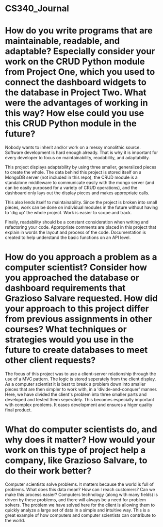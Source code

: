 # CS340_Journal

# How do you write programs that are maintainable, readable, and adaptable? Especially consider your work on the CRUD Python module from Project One, which you used to connect the dashboard widgets to the database in Project Two. What were the advantages of working in this way? How else could you use this CRUD Python module in the future?

Nobody wants to inherit and/or work on a messy monolithic source. Software development is hard enough already. That is why it is important for every developer to focus on maintainability, readability, and adaptability. 

This project displays adaptability by using three smaller, generalized pieces to create the whole. The data behind this project is stored itself on a MongoDB server (not included in this repo), the CRUD module is a standalone middleware to communicate easily with the mongo server (and can be easily purposed for a variety of CRUD operations), and the dashboard only lays out the display pieces and makes appropriate calls.

This also lends itself to maintainability. Since the project is broken into small pieces, work can be done on individual modules in the future without having to 'dig up' the whole project. Work is easier to scope and track.

Finally, readability should be a constant consideration when writing and refactoring your code. Appropriate comments are placed in this project that explain in words the layout and process of the code. Documentation is created to help understand the basic functions on an API level.

# How do you approach a problem as a computer scientist? Consider how you approached the database or dashboard requirements that Grazioso Salvare requested. How did your approach to this project differ from previous assignments in other courses? What techniques or strategies would you use in the future to create databases to meet other client requests?

The focus of this project was to use a client-server relationship through the use of a MVC pattern. The logic is stored seperately from the client display. As a computer scientist it is best to break a problem down into smaller pieces that are then simpler to work with, in a 'divide-and-conquer' manner. Here, we have divided the client's problem into three smaller parts and developed and tested them seperately. This becomes especially important with complex problems. It eases development and ensures a higer quality final product.

# What do computer scientists do, and why does it matter? How would your work on this type of project help a company, like Grazioso Salvare, to do their work better?

Computer scientists solve problems. It matters because the world is full of problems. What does this data mean? How can I reach customers? Can we make this process easier? Computers technology (along with many fields) is driven by these problems, and there will always be a need for problem solvers. The problem we have solved here for the client is allowing them to quickly analyze a large set of data in a simple and intuitive way. This is a great example of how computers and computer scientists can contribute to the world. 

